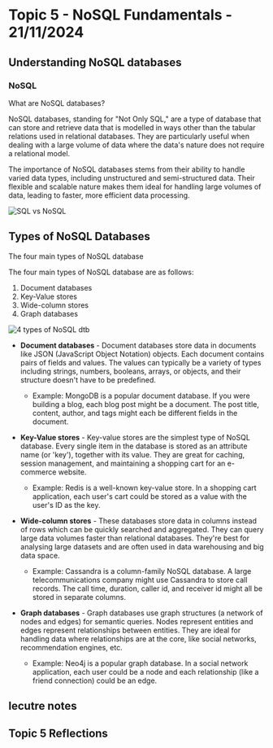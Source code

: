 # Topic 5 - NoSQL Fundamentals - 21/11/2024
  
## Understanding NoSQL databases

### NoSQL
What are NoSQL databases?

NoSQL databases, standing for "Not Only SQL," are a type of database that can store and retrieve data that is modelled in ways other than the tabular relations used in relational databases. 
They are particularly useful when dealing with a large volume of data where the data's nature does not require a relational model.

The importance of NoSQL databases stems from their ability to handle varied data types, including unstructured and semi-structured data. Their flexible and scalable nature makes them ideal for handling large volumes of data, leading to faster, more efficient data processing.

![SQL vs NoSQL](https://cdn-blog.scalablepath.com/uploads/2023/01/sql-vs-nosql-databases-1-1024x576.png)

## Types of NoSQL Databases

The four main types of NoSQL database

The four main types of NoSQL database are as follows:
1. Document databases
2. Key-Value stores
3. Wide-column stores
4. Graph databases

![4 types of NoSQL dtb](https://media.geeksforgeeks.org/wp-content/uploads/20220405112418/NoSQLDatabases.jpg)


- **Document databases** -
Document databases store data in documents like JSON (JavaScript Object Notation) objects. Each document contains pairs of fields and values. The values can typically be a variety of types including strings, numbers, booleans, arrays, or objects, and their structure doesn't have to be predefined.

  - Example: MongoDB is a popular document database. If you were building a blog, each blog post might be a document. The post title, content, author, and tags might each be different fields in the document.

- **Key-Value stores** -
Key-value stores are the simplest type of NoSQL database. Every single item in the database is stored as an attribute name (or 'key'), together with its value. They are great for caching, session management, and maintaining a shopping cart for an e-commerce website.

  - Example: Redis is a well-known key-value store. In a shopping cart application, each user's cart could be stored as a value with the user's ID as the key.

- **Wide-column stores** -
These databases store data in columns instead of rows which can be quickly searched and aggregated. They can query large data volumes faster than relational databases. They're best for analysing large datasets and are often used in data warehousing and big data space.

   - Example: Cassandra is a column-family NoSQL database. A large telecommunications company might use Cassandra to store call records. The call time, duration, caller id, and receiver id might all be stored in separate columns.

- **Graph databases** -
Graph databases use graph structures (a network of nodes and edges) for semantic queries. Nodes represent entities and edges represent relationships between entities. They are ideal for handling data where relationships are at the core, like social networks, recommendation engines, etc.

  - Example: Neo4j is a popular graph database. In a social network application, each user could be a node and each relationship (like a friend connection) could be an edge.




## lecutre notes
### 

## Topic 5 Reflections



